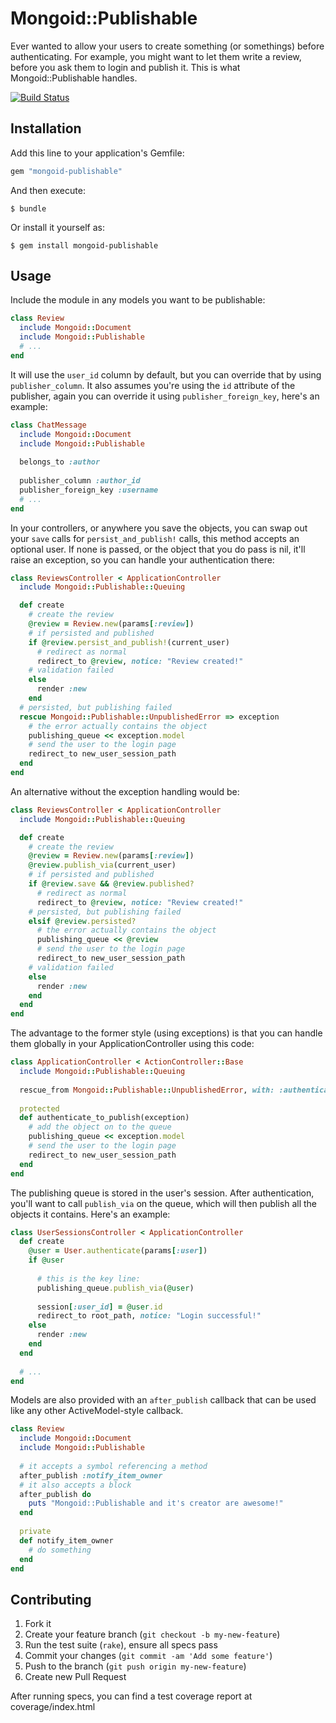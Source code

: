 # Mongoid::Publishable

Ever wanted to allow your users to create something (or somethings) before authenticating. For example, you might want to let them write a review, before you ask them to login and publish it. This is what Mongoid::Publishable handles.

[![Build Status][2]][1]

  [1]: http://travis-ci.org/ryantownsend/mongoid-publishable
  [2]: https://secure.travis-ci.org/ryantownsend/mongoid-publishable.png?branch=master

## Installation

Add this line to your application's Gemfile:

```ruby
gem "mongoid-publishable"
```

And then execute:

    $ bundle

Or install it yourself as:

    $ gem install mongoid-publishable

## Usage

Include the module in any models you want to be publishable:

```ruby
class Review
  include Mongoid::Document
  include Mongoid::Publishable
  # ...
end
```

It will use the `user_id` column by default, but you can override that by using `publisher_column`. It also assumes you're using the `id` attribute of the publisher, again you can override it using `publisher_foreign_key`, here's an example:

```ruby
class ChatMessage
  include Mongoid::Document
  include Mongoid::Publishable
  
  belongs_to :author
 
  publisher_column :author_id
  publisher_foreign_key :username
  # ...
end
```

In your controllers, or anywhere you save the objects, you can swap out your `save` calls for `persist_and_publish!` calls, this method accepts an optional user. If none is passed, or the object that you do pass is nil, it'll raise an exception, so you can handle your authentication there:

```ruby
class ReviewsController < ApplicationController
  include Mongoid::Publishable::Queuing

  def create
    # create the review
    @review = Review.new(params[:review])
    # if persisted and published
    if @review.persist_and_publish!(current_user)
      # redirect as normal
      redirect_to @review, notice: "Review created!"
    # validation failed
    else
      render :new
    end
  # persisted, but publishing failed
  rescue Mongoid::Publishable::UnpublishedError => exception
    # the error actually contains the object
    publishing_queue << exception.model
    # send the user to the login page
    redirect_to new_user_session_path
  end
end
```

An alternative without the exception handling would be:

```ruby
class ReviewsController < ApplicationController
  include Mongoid::Publishable::Queuing

  def create
    # create the review
    @review = Review.new(params[:review])
    @review.publish_via(current_user)
    # if persisted and published
    if @review.save && @review.published?
      # redirect as normal
      redirect_to @review, notice: "Review created!"
    # persisted, but publishing failed
    elsif @review.persisted?
      # the error actually contains the object
      publishing_queue << @review
      # send the user to the login page
      redirect_to new_user_session_path
    # validation failed
    else
      render :new
    end
  end
end
```
   
The advantage to the former style (using exceptions) is that you can handle them globally in your ApplicationController using this code:

```ruby
class ApplicationController < ActionController::Base
  include Mongoid::Publishable::Queuing
  
  rescue_from Mongoid::Publishable::UnpublishedError, with: :authenticate_to_publish
  
  protected
  def authenticate_to_publish(exception)
    # add the object on to the queue
    publishing_queue << exception.model
    # send the user to the login page
    redirect_to new_user_session_path
  end
end
```

The publishing queue is stored in the user's session. After authentication, you'll want to call `publish_via` on the queue, which will then publish all the objects it contains. Here's an example:

```ruby
class UserSessionsController < ApplicationController
  def create
    @user = User.authenticate(params[:user])
    if @user
      
      # this is the key line:
      publishing_queue.publish_via(@user)
      
      session[:user_id] = @user.id
      redirect_to root_path, notice: "Login successful!"
    else
      render :new
    end
  end
  
  # ...
end
```

Models are also provided with an `after_publish` callback that can be used like any other ActiveModel-style callback.

```ruby
class Review
  include Mongoid::Document
  include Mongoid::Publishable
  
  # it accepts a symbol referencing a method
  after_publish :notify_item_owner
  # it also accepts a block
  after_publish do
    puts "Mongoid::Publishable and it's creator are awesome!"
  end
  
  private
  def notify_item_owner
    # do something
  end
end
```

## Contributing

1. Fork it
2. Create your feature branch (`git checkout -b my-new-feature`)
3. Run the test suite (`rake`), ensure all specs pass
4. Commit your changes (`git commit -am 'Add some feature'`)
5. Push to the branch (`git push origin my-new-feature`)
6. Create new Pull Request

After running specs, you can find a test coverage report at coverage/index.html